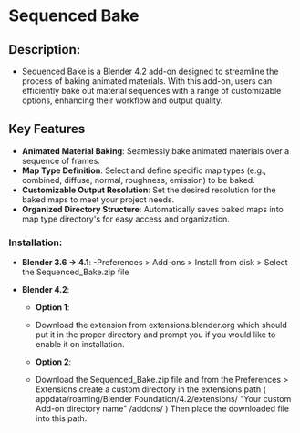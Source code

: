 # Sequenced Bake

## Description:
	
 - Sequenced Bake is a Blender 4.2 add-on designed to streamline the process of baking animated materials. With this add-on, users can efficiently bake out material sequences with a range of customizable options, enhancing their workflow and output quality.

## Key Features

- **Animated Material Baking**: Seamlessly bake animated materials over a sequence of frames.
- **Map Type Definition**: Select and define specific map types (e.g., combined, diffuse, normal, roughness, emission) to be baked.
- **Customizable Output Resolution**: Set the desired resolution for the baked maps to meet your project needs.
- **Organized Directory Structure**: Automatically saves baked maps into map type directory's for easy access and organization.

	
### Installation:
	
- **Blender 3.6 -> 4.1**: 
	-Preferences > Add-ons > Install from disk > Select the Sequenced_Bake.zip file
	
- **Blender 4.2**: 
	
	- **Option 1**: 
	- Download the extension from extensions.blender.org which should put it in the proper directory and prompt you if you would like to enable it on installation.
	
	- **Option 2**: 
	- Download the Sequenced_Bake.zip file and from the Preferences > Extensions create a custom directory in the extensions path ( appdata/roaming/Blender Foundation/4.2/extensions/ "Your custom Add-on directory name" /addons/ ) Then place the downloaded file into this path.